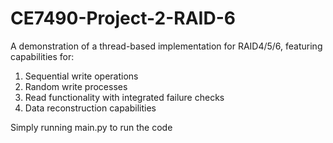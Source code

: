 # CE7490-Project-2-RAID-6
A demonstration of a thread-based implementation for RAID4/5/6, featuring capabilities for:

1. Sequential write operations
2. Random write processes
3. Read functionality with integrated failure checks
4. Data reconstruction capabilities


Simply running main.py to run the code 
